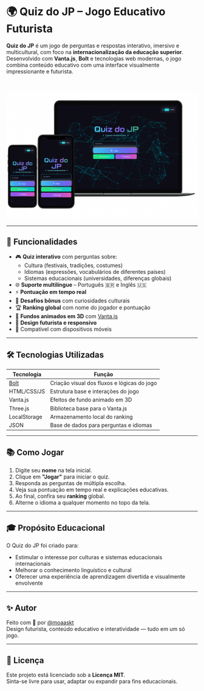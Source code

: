 # 🌍 Quiz do JP – Jogo Educativo Futurista

**Quiz do JP** é um jogo de perguntas e respostas interativo, imersivo e multicultural, com foco na **internacionalização da educação superior**.  
Desenvolvido com **Vanta.js**, **Bolt** e tecnologias web modernas, o jogo combina conteúdo educativo com uma interface visualmente impressionante e futurista.

<br/>

![Quiz do JP Screenshot](https://github.com/moaaskt/QuizJP/blob/main/caps.png)

---

## 🚀 Funcionalidades

- 🎮 **Quiz interativo** com perguntas sobre:
  - Cultura (festivais, tradições, costumes)
  - Idiomas (expressões, vocabulários de diferentes países)
  - Sistemas educacionais (universidades, diferenças globais)
- 🌐 **Suporte multilíngue** – Português 🇧🇷 e Inglês 🇺🇸
- ⚡ **Pontuação em tempo real**
- 🧠 **Desafios bônus** com curiosidades culturais
- 🏆 **Ranking global** com nome do jogador e pontuação
- 💫 **Fundos animados em 3D** com [Vanta.js](https://www.vantajs.com/)
- 🎨 **Design futurista e responsivo**
- 📱 Compatível com dispositivos móveis

---

## 🛠️ Tecnologias Utilizadas

| Tecnologia     | Função                                     |
|----------------|---------------------------------------------|
| [Bolt](https://boltiot.com/)       | Criação visual dos fluxos e lógicas do jogo |
| HTML/CSS/JS    | Estrutura base e interações do jogo        |
| Vanta.js       | Efeitos de fundo animado em 3D             |
| Three.js       | Biblioteca base para o Vanta.js            |
| LocalStorage   | Armazenamento local do ranking             |
| JSON           | Base de dados para perguntas e idiomas     |

---


## 📚 Como Jogar

1. Digite seu **nome** na tela inicial.
2. Clique em **"Jogar"** para iniciar o quiz.
3. Responda as perguntas de múltipla escolha.
4. Veja sua pontuação em tempo real e explicações educativas.
5. Ao final, confira seu **ranking** global.
6. Alterne o idioma a qualquer momento no topo da tela.

---

## 🎓 Propósito Educacional

O Quiz do JP foi criado para:
- Estimular o interesse por culturas e sistemas educacionais internacionais
- Melhorar o conhecimento linguístico e cultural
- Oferecer uma experiência de aprendizagem divertida e visualmente envolvente

---

## ✨ Autor

Feito com 💙 por [@moaaskt](https://github.com/moaaskt)  
Design futurista, conteúdo educativo e interatividade — tudo em um só jogo.

---

## 📄 Licença

Este projeto está licenciado sob a **Licença MIT**.  
Sinta-se livre para usar, adaptar ou expandir para fins educacionais.
